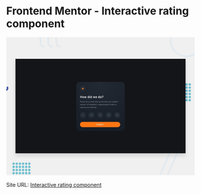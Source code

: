 # Frontend Mentor - Interactive rating component

![Captura de tela Desktop](design/desktop-preview.jpg)

Site URL: [Interactive rating component](https://frontendmentor-challenges-romariodev.netlify.app/interactive-rating-component/index.html)

